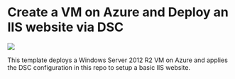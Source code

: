 # Create a VM on Azure and Deploy an IIS website via DSC

<a href="https://portal.azure.com/#create/Microsoft.Template/uri/https%3A%2F%2Fgithub.com%2Fmikepfeiffer%2Fbasic-win-arm-template%2Fraw%2Fmaster%2Fazuredeploy.json" target="_blank">
    <img src="http://azuredeploy.net/deploybutton.png"/>
</a>

This template deploys a Windows Server 2012 R2 VM on Azure and applies the DSC configuration in this repo to setup a basic IIS website.

